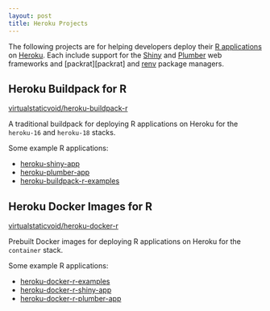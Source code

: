 ```yaml
---
layout: post
title: Heroku Projects
---
```


The following projects are for helping developers deploy their [R applications][r] on [Heroku][heroku].
Each include support for the [Shiny][shiny] and [Plumber][plumber] web frameworks and [packrat][packrat]
and [renv][renv] package managers.

## Heroku Buildpack for R

[virtualstaticvoid/heroku-buildpack-r][heroku-buildpack-r]

A traditional buildpack for deploying R applications on Heroku for the `heroku-16` and `heroku-18` stacks.

Some example R applications:

* [heroku-shiny-app](heroku-shiny-app)
* [heroku-plumber-app](heroku-plumber-app)
* [heroku-buildpack-r-examples][heroku-buildpack-r-examples]

## Heroku Docker Images for R

[virtualstaticvoid/heroku-docker-r][heroku-docker-r]

Prebuilt Docker images for deploying R applications on Heroku for the `container` stack.

Some example R applications:

* [heroku-docker-r-examples][heroku-docker-r-examples]
* [heroku-docker-r-shiny-app][heroku-docker-r-shiny-app]
* [heroku-docker-r-plumber-app][heroku-docker-r-plumber-app]

<!-- links -->

[heroku-buildpack-r-examples]: https://github.com/virtualstaticvoid/heroku-buildpack-r-examples
[heroku-buildpack-r]: https://github.com/virtualstaticvoid/heroku-buildpack-r
[heroku-docker-r-examples]: https://github.com/virtualstaticvoid/heroku-docker-r-examples
[heroku-docker-r-plumber-app]: https://github.com/virtualstaticvoid/heroku-docker-r-plumber-app
[heroku-docker-r-shiny-app]: https://github.com/virtualstaticvoid/heroku-docker-r-shiny-app
[heroku-docker-r]: https://github.com/virtualstaticvoid/heroku-docker-r
[heroku-plumber-app]: https://github.com/virtualstaticvoid/heroku-plumber-app
[heroku-shiny-app]: https://github.com/virtualstaticvoid/heroku-shiny-app
[heroku]: https://heroku.com
[plumber]: https://www.rplumber.io/
[r]: https://www.r-project.org/
[renv]: https://rstudio.github.io/renv/
[shiny]: https://shiny.rstudio.com/
